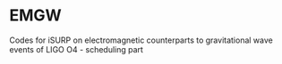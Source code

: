 # EMGW
Codes for iSURP on electromagnetic counterparts to gravitational wave events of LIGO O4 - scheduling part
